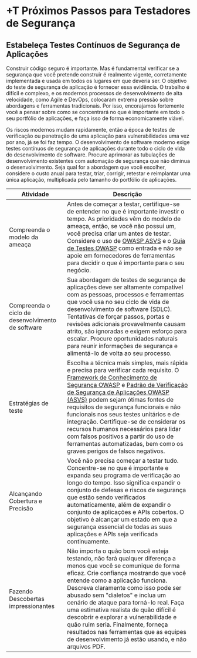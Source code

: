 # +T Próximos Passos para Testadores de Segurança

## Estabeleça Testes Contínuos de Segurança de Aplicações

Construir código seguro é importante. Mas é fundamental verificar se a segurança que você pretende construir é realmente vigente, corretamente implementada e usada em todos os lugares em que deveria ser. O objetivo do teste de segurança de aplicação é fornecer essa evidência. O trabalho é difícil e complexo, e os modernos processos de desenvolvimento de alta velocidade, como Agile e DevOps, colocaram extrema pressão sobre abordagens e ferramentas tradicionais. Por isso, encorajamos fortemente você a pensar sobre como se concentrará no que é importante em todo o seu portfólio de aplicações, e faça isso de forma economicamente viável.

Os riscos modernos mudam rapidamente, então a época de testes de verificação ou penetração de uma aplicação para vulnerabilidades uma vez por ano, já se foi faz tempo. O desenvolvimento de software moderno exige testes contínuos de segurança de aplicações durante todo o ciclo de vida do desenvolvimento de software. Procure aprimorar as tubulações de desenvolvimento existentes com automação de segurança que não diminua o desenvolvimento. Seja qual for a abordagem que você escolher, considere o custo anual para testar, triar, corrigir, retestar e reimplantar uma única aplicação, multiplicada pelo tamanho do portfólio de aplicações.

| Atividade | Descrição |
| --- | --- |
| Compreenda o modelo da ameaça | Antes de começar a testar, certifique-se de entender no que é importante investir o tempo. As prioridades vêm do modelo de ameaça, então, se você não possui um, você precisa criar um antes de testar. Considere o uso de [OWASP ASVS](https://www.owasp.org/index.php/ASVS) e o [Guia de Testes OWASP](https://www.owasp.org/index.php/OWASP_Testing_Project) como entrada e não se apoie em fornecedores de ferramentas para decidir o que é importante para o seu negócio. |
| Compreenda o ciclo de desenvolvimento de software | Sua abordagem de testes de segurança de aplicações deve ser altamente compatível com as pessoas, processos e ferramentas que você usa no seu ciclo de vida de desenvolvimento de software (SDLC). Tentativas de forçar passos, portas e revisões adicionais provavelmente causam atrito, são ignoradas e exigem esforço para escalar. Procure oportunidades naturais para reunir informações de segurança e alimentá-lo de volta ao seu processo. |
| Estratégias de teste | Escolha a técnica mais simples, mais rápida e precisa para verificar cada requisito. O [Framework de Conhecimento de Segurança OWASP](https://www.owasp.org/index.php/OWASP_Security_Knowledge_Framework) e [Padrão de Verificação de Segurança de Aplicações OWASP (ASVS)](https://www.owasp.org/index.php/ASVS) podem sejam ótimas fontes de requisitos de segurança funcionais e não funcionais nos seus testes unitários e de integração. Certifique-se de considerar os recursos humanos necessários para lidar com falsos positivos a partir do uso de ferramentas automatizadas, bem como os graves perigos de falsos negativos.
| Alcançando Cobertura e Precisão | Você não precisa começar a testar tudo. Concentre-se no que é importante e expanda seu programa de verificação ao longo do tempo. Isso significa expandir o conjunto de defesas e riscos de segurança que estão sendo verificados automaticamente, além de expandir o conjunto de aplicações e APIs cobertos. O objetivo é alcançar um estado em que a segurança essencial de todas as suas aplicações e APIs seja verificada continuamente. |
| Fazendo Descobertas impressionantes | Não importa o quão bom você esteja testando, não fará qualquer diferença a menos que você se comunique de forma eficaz. Crie confiança mostrando que você entende como a aplicação funciona. Descreva claramente como isso pode ser abusado sem "dialetos" e inclua um cenário de ataque para torná-lo real. Faça uma estimativa realista de quão difícil é descobrir e explorar a vulnerabilidade e quão ruim seria. Finalmente, forneça resultados nas ferramentas que as equipes de desenvolvimento já estão usando, e não arquivos PDF. |


